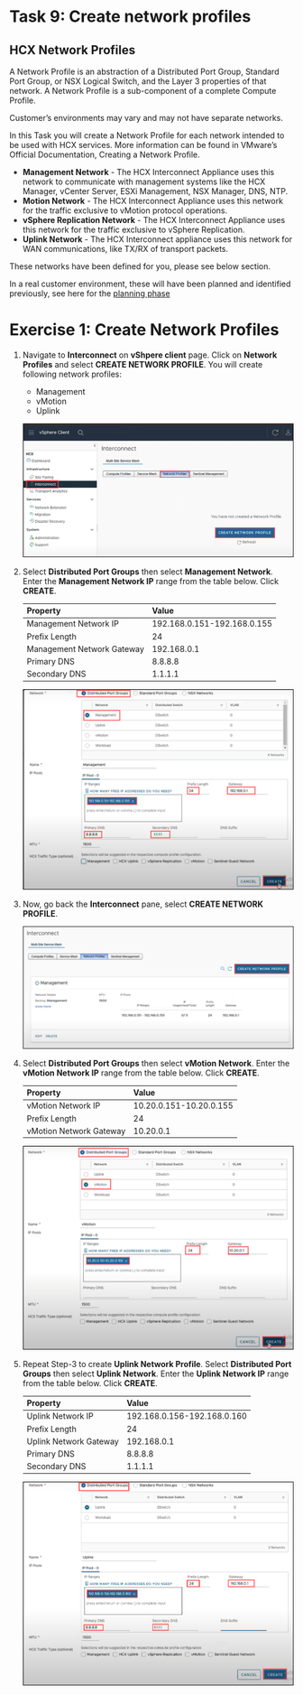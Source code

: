 # Task 9: Create network profiles

## HCX Network Profiles
A Network Profile is an abstraction of a Distributed Port Group, Standard Port Group, or NSX Logical Switch, and the Layer 3 properties of that network. A Network Profile is a sub-component of a complete Compute Profile.

Customer’s environments may vary and may not have separate networks.

In this Task you will create a Network Profile for each network intended to be used with HCX services. More information can be found in VMware’s Official Documentation, Creating a Network Profile.

- **Management Network** - The HCX Interconnect Appliance uses this network to communicate with management systems like the HCX Manager, vCenter Server, ESXi Management, NSX Manager, DNS, NTP.
- **Motion Network** - The HCX Interconnect Appliance uses this network for the traffic exclusive to vMotion protocol operations.
- **vSphere Replication Network** - The HCX Interconnect Appliance uses this network for the traffic exclusive to vSphere Replication.
- **Uplink Network** - The HCX Interconnect appliance uses this network for WAN communications, like TX/RX of transport packets.

These networks have been defined for you, please see below section.

In a real customer environment, these will have been planned and identified previously, see here for the [planning phase](https://docs.microsoft.com/en-us/azure/azure-vmware/plan-private-cloud-deployment#define-vmware-hcx-network-segments)

# Exercise 1: Create Network Profiles

1. Navigate to **Interconnect** on **vShpere client** page. Click on **Network Profiles** and select **CREATE NETWORK PROFILE**. You will create following network profiles:      
      - Management
      - vMotion
      - Uplink

    ![](Images/Mod2Task9Pic1.png)

2. Select **Distributed Port Groups** then select **Management Network**. Enter the **Management Network IP** range from the table below. Click **CREATE**.

    | Property | Value|
    |---|---|
    | Management Network IP| 192.168.0.151-192.168.0.155 |
    | Prefix Length| 24|
    | Management Network Gateway| 192.168.0.1|
    |Primary DNS	| 8.8.8.8|‭
    |Secondary DNS | ‬1.1.1.1|
   
    ![](Images/Mod2Task9Pic2.png)
   
3. Now, go back the **Interconnect** pane, select **CREATE NETWORK PROFILE**.  

    ![](Images/Mod2Task9Pic3.png)
   
4. Select **Distributed Port Groups** then select **vMotion Network**. Enter the **vMotion Network IP** range from the table below. Click **CREATE**.

     | Property | Value|
     |---|---|
     | vMotion Network IP| 10.20.0.151-10.20.0.155  |
     | Prefix Length| 24|
     | vMotion Network Gateway| 10.20.0.1|

     ![](Images/Mod2Task9Pic4.png)
     
5. Repeat Step-3 to create **Uplink Network Profile**. Select **Distributed Port Groups** then select **Uplink Network**. Enter the **Uplink Network IP** range from the table below. Click **CREATE**.    

     | Property | Value|
     |---|---|
     | Uplink Network IP| 192.168.0.156-192.168.0.160  |
     | Prefix Length| 24|
     | Uplink Network Gateway| 192.168.0.1|
     |Primary DNS	| 8.8.8.8|‭
     |Secondary DNS | ‬1.1.1.1| 
 
     ![](Images/Mod2Task9Pic5.png)
